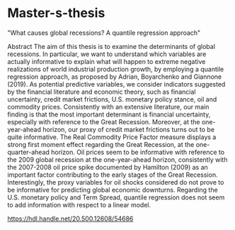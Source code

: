 # Master-s-thesis
"What causes global recessions? A quantile regression approach"

Abstract
The aim of this thesis is to examine the determinants of global recessions. 
In particular, we want to understand which variables are actually informative to explain what will happen to extreme negative realizations of world industrial production growth, by employing a quantile regression approach, as proposed by Adrian, Boyarchenko and Giannone (2019). 
As potential predictive variables, we consider indicators suggested by the financial literature and economic theory, such as financial uncertainty, credit market frictions, U.S. monetary policy stance, oil and commodity prices. 
Consistently with an extensive literature, our main finding is that the most important determinant is financial uncertainty, especially with reference to the Great Recession. 
Moreover, at the one-year-ahead horizon, our proxy of credit market frictions turns out to be quite informative. 
The Real Commodity Price Factor measure displays a strong first moment effect regarding the Great Recession, at the one-quarter-ahead horizon. 
Oil prices seem to be informative with reference to the 2009 global recession at the one-year-ahead horizon, consistently with the 2007-2008 oil price spike documented by Hamilton (2009) as an important factor contributing to the early stages of the Great Recession. 
Interestingly, the proxy variables for oil shocks considered do not prove to be informative for predicting global economic downturns. 
Regarding the U.S. monetary policy and Term Spread, quantile regression does not seem to add information with respect to a linear model.

https://hdl.handle.net/20.500.12608/54686
